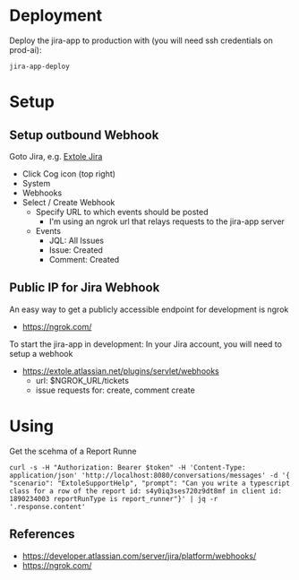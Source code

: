



# Deployment

Deploy the jira-app to production with (you will need ssh credentials on prod-ai):
```
jira-app-deploy
```

# Setup

## Setup outbound Webhook
Goto Jira, e.g. [Extole Jira](https://extole.atlassian.net/)
  - Click Cog icon (top right)
  - System
  - Webhooks
  - Select / Create Webhook
    - Specify URL to which events should be posted
      - I'm using an ngrok url that relays requests to the jira-app server
    - Events
      - JQL: All Issues
      - Issue: Created
      - Comment: Created

## Public IP for Jira Webhook

An easy way to get a publicly accessible endpoint for development is ngrok
- https://ngrok.com/

To start the jira-app in development:
In your Jira account, you will need to setup a webhook
- https://extole.atlassian.net/plugins/servlet/webhooks
  - url: $NGROK_URL/tickets
  - issue requests for: create, comment create


# Using

Get the scehma of a Report Runne
```
curl -s -H "Authorization: Bearer $token" -H 'Content-Type: application/json' 'http://localhost:8080/conversations/messages' -d '{ "scenario": "ExtoleSupportHelp", "prompt": "Can you write a typescript class for a row of the report id: s4y0iq3ses720z9dt8mf in client id: 1890234003 reportRunType is report_runner"}' | jq -r '.response.content'
```

## References
- https://developer.atlassian.com/server/jira/platform/webhooks/
- https://ngrok.com/

